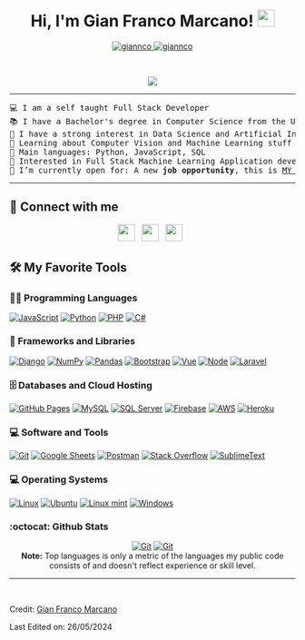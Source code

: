 <h1 align="center">
Hi, I'm Gian Franco Marcano!
	<a href="https://github.com/giannco" target="_self">
		<img src="https://media.giphy.com/media/hvRJCLFzcasrR4ia7z/giphy.gif" width="30">
	</a>
</h1>
<p align="center">
	<a href="https://github.com/giannco">
		<img src="https://komarev.com/ghpvc/?username=giannco&label=Profile%20views&color=0e75b6&style=flat" alt="giannco" />
	</a>
	<a href="https://github.com/giannco">
		<img src="https://img.shields.io/github/followers/giannco?label=Followers" alt="giannco" />
	</a>
</p>
<br/>
<p align="center">
	<a href="https://github.com/giannco">
		<img src="https://readme-typing-svg.herokuapp.com/?lines=Hello+Word;Full+Stack+Web+Developer;DS%20|%20AI%20|%20ML%20Enthusiastic;Always%20learning%20new%20things&center=true&width=380&height=45">
	</a>
</p>

<hr>

<pre>
💻 I am a self taught Full Stack Developer
📚 I have a Bachelor's degree in Computer Science from the Universidad de Oriente, Nucleo Nueva Esparta
📝 I have a strong interest in Data Science and Artificial Intelligence
🌱 Learning about Computer Vision and Machine Learning stuff
🌟 Main languages: Python, JavaScript, SQL
🚩 Interested in Full Stack Machine Learning Application development
🤔 I’m currently open for: A new <b>job opportunity</b>, this is <a href="https://cv-marcano-gian.netlify.app/" target="_blank">MY RESUME.</a>
</pre>
<hr>

## 🤝 Connect with me
<p align='center'>
	<a href="https://www.linkedin.com/in/gian-franco-marcano-3b4798180" target="_blank"><img height="30" src="https://img.shields.io/badge/-Linkedin-%23333?style=for-the-badge&logo=Linkedin&logoColor=blue"></a>&nbsp;&nbsp;      
 	<a href="mailto:gianf.marcano@gmail.com" target="_blank"><img height="30" src="https://img.shields.io/badge/-Gmail-%23333?style=for-the-badge&logo=gmail&logoColor=red&link=mailto:christian2020022014@gmail.com"></a>&nbsp;&nbsp;
 	<a href="https://github.com/giannco" target="_blank"><img height="30" src="https://img.shields.io/badge/github-%23181717.svg?style=for-the-badge&logo=github&logoColor=white"></a>&nbsp;&nbsp;
 </p>

## 🛠️ My Favorite Tools

### 👨‍💻 Programming Languages

<p>
    <a href="#"><img alt="JavaScript" src="https://img.shields.io/badge/JavaScript%20-%23F7DF1E.svg?logo=javascript&logoColor=black"></a>
    <a href="#"><img alt="Python" src="https://img.shields.io/badge/Python%20-%2314354C.svg?logo=python&logoColor=white"></a>
    <a href="#"><img alt="PHP" src="https://img.shields.io/badge/PHP-777BB4?logo=php&logoColor=white"></a>
    <a href="#"><img alt="C#" src="https://img.shields.io/badge/C%23-239120?logo=c-sharp&logoColor=white"></a>

### 🧰 Frameworks and Libraries

<p>
	<a href="#"><img alt="Django" src="https://img.shields.io/badge/Django-092E20?logo=django&logoColor=white"></a>
    <a href="#"><img alt="NumPy" src="https://img.shields.io/badge/Numpy%20-%23013243.svg?logo=numpy&logoColor=white"></a>
    <a href="#"><img alt="Pandas" src="https://img.shields.io/badge/Pandas%20-%23150458.svg?logo=pandas&logoColor=white"></a>
    <a href="#"><img alt="Bootstrap" src="https://img.shields.io/badge/Bootstrap%20-%23150458.svg?logo=Bootstrap&logoColor=white"></a>
    <a href="#"><img alt="Vue" src="https://img.shields.io/badge/Vue.js-35495E?logo=vue.js&logoColor=4FC08D"></a>
   	<a href="#"><img alt="Node" src="https://img.shields.io/badge/Node.js-43853D?&logo=node.js&logoColor=white"></a>
   	<a href="#"><img alt="Laravel" src="https://img.shields.io/badge/Laravel-%23013243.svg?logo=laravel&logoColor=red"></a>
</p>

### 🗄️ Databases and Cloud Hosting

<p>
	<a href="#"><img alt="GitHub Pages" src="https://img.shields.io/badge/GitHub%20Pages-%23327FC7.svg?logo=github&logoColor=white"></a>
    <a href="#"><img alt="MySQL" src="https://img.shields.io/badge/MySQL-00000F?logo=mysql&logoColor=white"></a>
    <a href="#"><img alt="SQL Server" src="https://img.shields.io/badge/Microsoft_SQL_Server-CC2927?logo=microsoft-sql-server&logoColor=white"></a>
    <a href="#"><img alt="Firebase" src ="https://img.shields.io/badge/Firebase-%23FF6F00.svg?logo=firebase&logoColor=white"></a>
    <a href="#"><img alt="AWS" src ="https://img.shields.io/badge/Amazon_AWS-232F3E?logo=amazon-aws&logoColor=white"></a>
    <a href="#"><img alt="Heroku" src ="https://img.shields.io/badge/Heroku-430098?logo=heroku&logoColor=white"></a>
</p>

### 💻 Software and Tools

<p>
    <a href="#"><img alt="Git" src="https://img.shields.io/badge/Git%20-%23F05033.svg?logo=git&logoColor=white"></a>
    <a href="#"><img alt="Google Sheets" src="https://img.shields.io/badge/Google%20Sheets%20-%2334A853.svg?logo=google%20sheets&logoColor=white"></a>
    <a href="#"><img alt="Postman" src="https://img.shields.io/badge/Postman-FF6C37?logo=postman&logoColor=white"></a>
    <a href="#"><img alt="Stack Overflow" src="https://img.shields.io/badge/-Stack%20Overflow-FE7A16?logo=stack-overflow&logoColor=white"></a>
    <a href="#"><img alt="SublimeText" src="https://img.shields.io/badge/sublime_text-%23575757.svg?logo=sublime-text&logoColor=important"></a>
</p>

### 💻 Operating Systems

<p>
	<a href="#"><img alt="Linux" src="https://img.shields.io/badge/Linux-FCC624?logo=linux&logoColor=black"></a>
    <a href="#"><img alt="Ubuntu" src="https://img.shields.io/badge/Ubuntu-E95420?logo=ubuntu&logoColor=white"></a>
    <a href="#"><img alt="Linux mint" src="https://img.shields.io/badge/Linux_Mint-87CF3E?logo=linux-mint&logoColor=white"></a>
    <a href="#"><img alt="Windows" src="https://img.shields.io/badge/Windows-0078D6?logo=windows&logoColor=white"></a>
</p>

### :octocat: Github Stats
<p align="center">
	<a href="#"><img alt="Git" src="https://github-readme-stats.vercel.app/api/top-langs/?username=giannco&theme=dark"></a>
	<a href="#"><img alt="Git" src="https://github-readme-stats.vercel.app/api?username=giannco&show_icons=true&theme=dark"></a>
	<br/>
	<b>Note:</b> Top languages is only a metric of the languages my public code consists of and doesn't reflect experience or skill level.
</p>

---

<br>

Credit: [Gian Franco Marcano](https://github.com/giannco)

Last Edited on: 26/05/2024
</br>
